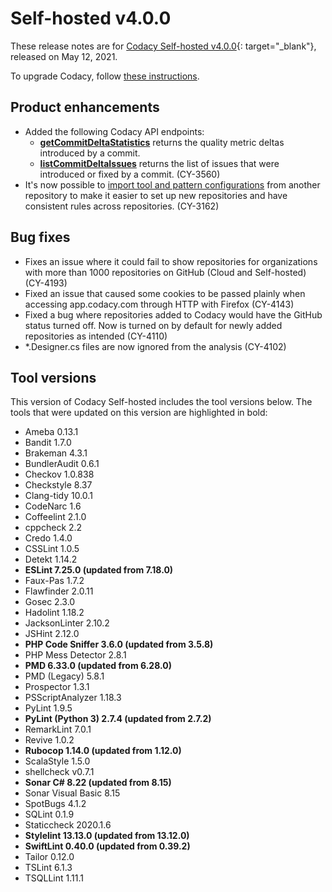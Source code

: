 # Self-hosted v4.0.0

These release notes are for [Codacy Self-hosted v4.0.0](https://github.com/codacy/chart/releases/tag/4.0.0){: target="_blank"}, released on May 12, 2021. <!-- TODO Update release date -->

To upgrade Codacy, follow [these instructions](../../chart/maintenance/upgrade.md).

<!-- TODO Check these issues

Jira issues without release notes:

Epics:
-   https://codacy.atlassian.net/browse/CY-4084
-   https://codacy.atlassian.net/browse/CY-3887
-   https://codacy.atlassian.net/browse/CY-3886
-   https://codacy.atlassian.net/browse/CY-3698
-   https://codacy.atlassian.net/browse/DOCS-42

Bugs:


Jira issues with disabled release notes:

Epics:

Bugs:
-   https://codacy.atlassian.net/browse/CY-4276
-   https://codacy.atlassian.net/browse/CY-4208
-   https://codacy.atlassian.net/browse/CY-4161
-   https://codacy.atlassian.net/browse/CY-4144
-   https://codacy.atlassian.net/browse/CY-4140

-->

## Product enhancements

-   Added the following Codacy API endpoints:
    -   **[getCommitDeltaStatistics](https://api.codacy.com/api/api-docs#getcommitdeltastatistics)** returns the quality metric deltas introduced by a commit.
    -   **[listCommitDeltaIssues](https://api.codacy.com/api/api-docs#listcommitdeltaissues)** returns the list of issues that were introduced or fixed by a commit. (CY-3560)
-   It's now possible to [import tool and pattern configurations](https://docs.codacy.com/repositories-configure/code-patterns/#import-patterns) from another repository to make it easier to set up new repositories and have consistent rules across repositories. (CY-3162)

## Bug fixes

-   Fixes an issue where it could fail to show repositories for organizations with more than 1000 repositories on GitHub (Cloud and Self-hosted) (CY-4193)
-   Fixed an issue that caused some cookies to be passed plainly when accessing app.codacy.com through HTTP with Firefox (CY-4143)
-   Fixed a bug where repositories added to Codacy would have the GitHub status turned off. Now is turned on by default for newly added repositories as intended (CY-4110)
-   *.Designer.cs files are now ignored from the analysis (CY-4102)

## Tool versions

This version of Codacy Self-hosted includes the tool versions below. The tools that were updated on this version are highlighted in bold:

-   Ameba 0.13.1
-   Bandit 1.7.0
-   Brakeman 4.3.1
-   BundlerAudit 0.6.1
-   Checkov 1.0.838
-   Checkstyle 8.37
-   Clang-tidy 10.0.1
-   CodeNarc 1.6
-   Coffeelint 2.1.0
-   cppcheck 2.2
-   Credo 1.4.0
-   CSSLint 1.0.5
-   Detekt 1.14.2
-   **ESLint 7.25.0 (updated from 7.18.0)**
-   Faux-Pas 1.7.2
-   Flawfinder 2.0.11
-   Gosec 2.3.0
-   Hadolint 1.18.2
-   JacksonLinter 2.10.2
-   JSHint 2.12.0
-   **PHP Code Sniffer 3.6.0 (updated from 3.5.8)**
-   PHP Mess Detector 2.8.1
-   **PMD 6.33.0 (updated from 6.28.0)**
-   PMD (Legacy) 5.8.1
-   Prospector 1.3.1
-   PSScriptAnalyzer 1.18.3
-   PyLint 1.9.5
-   **PyLint (Python 3) 2.7.4 (updated from 2.7.2)**
-   RemarkLint 7.0.1
-   Revive 1.0.2
-   **Rubocop 1.14.0 (updated from 1.12.0)**
-   ScalaStyle 1.5.0
-   shellcheck v0.7.1
-   **Sonar C# 8.22 (updated from 8.15)**
-   Sonar Visual Basic 8.15
-   SpotBugs 4.1.2
-   SQLint 0.1.9
-   Staticcheck 2020.1.6
-   **Stylelint 13.13.0 (updated from 13.12.0)**
-   **SwiftLint 0.40.0 (updated from 0.39.2)**
-   Tailor 0.12.0
-   TSLint 6.1.3
-   TSQLLint 1.11.1

